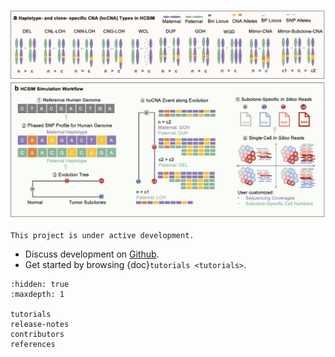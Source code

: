 ```{include} ../README.md
```

![HCSIM Workflow](images/hcsim-workflow.jpg)


```{note}
This project is under active development.
```

* Discuss development on [Github].
* Get started by browsing {doc}`tutorials <tutorials>`.


```{toctree}
:hidden: true
:maxdepth: 1

tutorials
release-notes
contributors
references
```

[Github]: https://github.com/xikanfeng2/HCSIM
